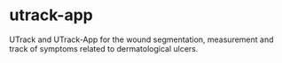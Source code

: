 # utrack-app
UTrack and UTrack-App for the wound segmentation, measurement and track of symptoms related to dermatological ulcers.
